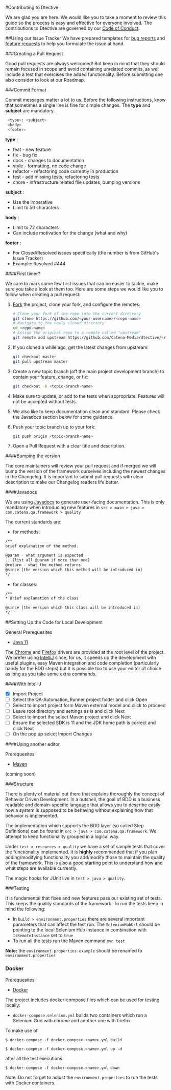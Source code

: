 #Contributing to Dtective

We are glad you are here. We would like you to  take a moment to review this guide so the process is easy and effective for everyone involved. The contributions to Dtective are governed by our [Code of Conduct](https://github.com/Catena-Media/QA-Automation_Runner/blob/master/CODE_OF_CONDUCT.md).

##Using our Issue Tracker
We have prepared templates for [bug reports](https://github.com/Catena-Media/QA-Automation_Runner/issues/new?template=BUG.md) and [feature requests](https://github.com/Catena-Media/QA-Automation_Runner/issues/new?template=FEATURE.md) to help you formulate the issue at hand.

###Creating a Pull Request

Good pull requests are always welcomed! But keep in mind that they should remain focused in scope and avoid containing unrelated commits, as well include a test that exercises the added functionality. Before submitting one also consider to look at our Roadmap.

###Commit Format

Commit messages matter a lot to us. Before the following instructions, know that sometimes a single line is fine for simple changes.
The **type** and **subject** are mandatory.

```bash
 <type>: <subject>
 <body>
 <footer>
 ```

 **type** :
 * feat - new feature
 * fix - bug fix
 * docs - changes to documentation
 * style - formatting, no code change
 * refactor - refactoring code currently in production
 * test - add missing tests, refactoring tests
 * chore - infrastructure related file updates, bumping versions

 **subject** :
 * Use the imperative
 * Limit to 50 characters

 **body** :
 * Limit to 72 characters
 * Can include motivation for the change (what and why)

 **footer** :
 * For Closed/Resolved issues specifically (the number is from GitHub's Issue Tracker)
 * Example: Resolved #444



####First timer?

We care to mark some few first issues that can be easier to tackle, make sure you take a look at them too.
Here are some steps we would like you to follow when creating a pull request:

1. [Fork](http://help.github.com/fork-a-repo/) the project, clone your fork,
   and configure the remotes:

   ```bash
   # Clone your fork of the repo into the current directory
   git clone https://github.com/<your-username>/<repo-name>
   # Navigate to the newly cloned directory
   cd <repo-name>
   # Assign the original repo to a remote called "upstream"
   git remote add upstream https://github.com/Catena-Media/dtective/<repo-name>
   ```

2. If you cloned a while ago, get the latest changes from upstream:

   ```bash
   git checkout master
   git pull upstream master
   ```

3. Create a new topic branch (off the main project development branch) to
   contain your feature, change, or fix:

   ```bash
   git checkout -b <topic-branch-name>
   ```

4. Make sure to update, or add to the tests when appropriate.
Features will not be accepted without tests.

5. We also like to keep documentation clean and standard.
Please check the Javadocs section below for some guidance.


6. Push your topic branch up to your fork:

   ```bash
   git push origin <topic-branch-name>
   ```

8. Open a Pull Request with a clear title and description.

####Bumping the version

The core maintainers will review your pull request and if merged we will bump the version of the framework ourselves
 including the newest changes in the Changelog. It is important to submit pull requests with clear description to make
 our Changelog readers life better.

####Javadocs

We are using [Javadocs](https://www.tutorialspoint.com/java/java_documentation.htm) to generate user-facing documentation.
 This is only mandatory when introducing new features in `src > main > java > com.catena.qa.framework > quality`

The current standards are:

* for methods:

```bash
/**
brief explanation of the method.

@param - what argument is expected
.. (list all @param if more than one)
@return - what the method returns
@since [the version which this method will be introduced in]
*/
```

* for classes:

```bash
/**
* Brief explanation of the class

@since [the version which this class will be introduced in]
*/
```

##Setting Up the Code for Local Development

General Prerequesites
* [Java 11](https://www.oracle.com/technetwork/java/javase/downloads/jdk11-downloads-5066655.html)

The [Chrome](http://chromedriver.chromium.org/downloads) and [Firefox](https://github.com/mozilla/geckodriver/releases) drivers are provided at the root level of the project.
We prefer using [IntelliJ](https://www.jetbrains.com/idea/download/#section=mac) since, for us, it speeds up the development with useful plugins, easy Maven integration and code completion (particularly handy for the BDD steps) but it is possible too to use your editor of choice as long as you take some extra commands.

####With IntelliJ

- [x] Import Project
- [ ] Select the QA-Automation_Runner project folder and click Open
- [ ] Select to import project form Maven external model and click to proceed
- [ ] Leave root directory and settings as is and click Next
- [ ] Select to import the select Maven project and click Next
- [ ] Ensure the selected SDK is 11 and the JDK home path is correct and click Next
- [ ] On the pop up select Import Changes

####Using another editor

Prerequesites
* [Maven](https://maven.apache.org/install.html)

(coming soon)

###Structure

There is plenty of material out there that explains thoroughly the concept of Behavior Driven Development.
In a nutshell, the goal of BDD is a business readable and domain-specific language that allows you to describe easily
how a system is supposed to be behaving without explaining how that behavior is implemented.

The implementation which supports the BDD layer (so called Step Definitions) can be found in
`src > java > com.catena.qa.framework`. We attempt to
keep functionality grouped in a logical way.

Under `test > resources > quality` we have a set of sample tests that cover the functionality implemented. It is **highly**
recommended that if you plan adding/modifying functionality you add/modify those to maintain the quality of the framework.
This is also a good starting point to understand how and what steps are available currently.

The magic hooks for JUnit live in `test > java > quality`.

###Testing

It is fundamental that fixes and new features pass our existing set of tests. This keeps the quality standards of the
 framework. To run the tests keep in mind the following:

 * In `build > environment.properties` there are several important parameters that can affect the test run. The
 `SeleniumHubUrl` should be pointing to the local Selenium Hub instance in combination with `IsRemoteInstance` set to
  `true`
 * To run all the tests run the Maven command `mvn test`

 **Note:** the `environment.properties.example` should be renamed to `environment.properties`

### Docker

Prerequesites
* [Docker](https://docs.docker.com/install/linux/docker-ce/ubuntu/#install-docker-ce)

The project includes docker-compose files which can be used for testing locally:
 * `docker-compose.selenium.yml` builds two containers which run a Selenium Grid with chrome and another one with firefox.


To make use of

 `$ docker-compose -f docker-compose.<name>.yml build`

 `$ docker-compose -f docker-compose.<name>.yml up -d`

 after all the test executions

 `$ docker-compose -f docker-compose.<name>.yml down`

 Note: Do not forget to adjust the `environment.properties` to run the tests with Docker containers.
